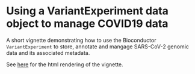 # Using a VariantExperiment data object to manage COVID19 data

A short vignette demonstrating how to use the Bioconductor
`VariantExperiment` to store, annotate and mangage SARS-CoV-2 genomic
data and its associated metadata.

See
[here](https://UCLouvain-CBIO.github.io/VariantExperiment-COVID19-UseCase)
for the html rendering of the vignette.
